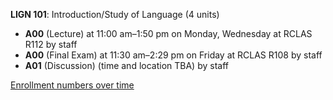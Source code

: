 **LIGN 101**: Introduction/Study of Language (4 units)

- **A00** (Lecture) at 11:00 am–1:50 pm on Monday, Wednesday at RCLAS R112 by staff
- **A00** (Final Exam) at 11:30 am–2:29 pm on Friday at RCLAS R108 by staff
- **A01** (Discussion) (time and location TBA) by staff

[Enrollment numbers over time](./LIGN101.tsv)

